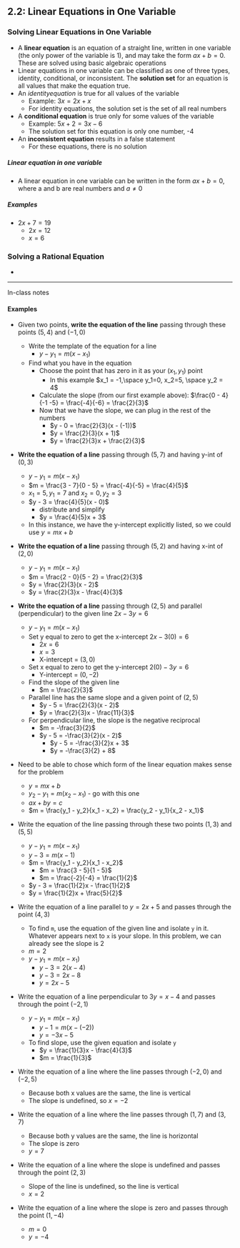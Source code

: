 ## 2.2: Linear Equations in One Variable
### Solving Linear Equations in One Variable
- A **linear equation** is an equation of a straight line, written in one variable (the only power of the variable is 1), and may take the form $ax + b = 0$. These are solved using basic algebraic operations
- Linear equations in one variable can be classified as one of three types, identity, conditional, or inconsistent. The **solution set** for an equation is all values that make the equation true. 
- An $identity equation$ is true for all values of the variable
  - Example: $3x = 2x + x$
  - For identity equations, the solution set is the set of all real numbers
- A **conditional equation** is true only for some values of the variable
  - Example: $5x + 2 = 3x - 6$
  - The solution set for this equation is only one number, -4
- An **inconsistent equation** results in a false statement
  - For these equations, there is no solution
##### Linear equation in one variable
- A linear equation in one variable can be written in the form $ax + b = 0$, where a and b are real numbers and $a \ne 0$
##### Examples
- $2x + 7 = 19$
  - $2x = 12$
  - $x = 6$
### Solving a Rational Equation
- 

---
In-class notes
#### Examples
- Given two points, **write the equation of the line** passing through these points $(5, 4)$ and $(-1, 0)$
  - Write the template of the equation for a line
    - $y - y_1 = m(x - x_1)$
  - Find what you have in the equation
    - Choose the point that has zero in it as your $(x_1, y_1)$ point
      - In this example $x_1 = -1,\space y_1=0, x_2=5, \space y_2 = 4$
    - Calculate the slope (from our first example above): $\frac{0 - 4}{-1 -5} = \frac{-4}{-6} = \frac{2}{3}$
    - Now that we have the slope, we can plug in the rest of the numbers
      - $y - 0 = \frac{2}{3}(x - (-1))$
      - $y = \frac{2}{3}(x + 1)$
      - $y = \frac{2}{3}x + \frac{2}{3}$
- **Write the equation of a line** passing through $(5, 7)$ and having y-int of $(0, 3)$
  - $y - y_1 = m(x - x_1)$
  - $m = \frac{3 - 7}{0 - 5} = \frac{-4}{-5} = \frac{4}{5}$
  - $x_1 = 5, y_1 = 7$ and $x_2 = 0, y_2 = 3$
  - $y - 3 = \frac{4}{5}(x - 0)$
    - distribute and simplify
    - $y = \frac{4}{5}x + 3$
  - In this instance, we have the y-intercept explicitly listed, so we could use $y = mx + b$
- **Write the equation of a line** passing through $(5, 2)$ and having x-int of $(2, 0)$
  - $y - y_1 = m(x - x_1)$
  - $m = \frac{2 - 0}{5 - 2} = \frac{2}{3}$
  - $y = \frac{2}{3}(x - 2)$
  - $y = \frac{2}{3}x - \frac{4}{3}$
- **Write the equation of a line** passing through $(2, 5)$ and parallel (perpendicular) to the given line $2x - 3y = 6$
  - $y - y_1 = m(x - x_1)$
  - Set y equal to zero to get the x-intercept $2x - 3(0) = 6$
    - $2x = 6$
    - $x = 3$
    - X-intercept = $(3, 0)$
  - Set x equal to zero to get the y-intercept $2(0) - 3y = 6$
    - Y-intercept = $(0, -2)$
  - Find the slope of the given line
    - $m = \frac{2}{3}$
  - Parallel line has the same slope and a given point of $(2, 5)$
    - $y - 5 = \frac{2}{3}(x - 2)$
    - $y = \frac{2}{3}x - \frac{11}{3}$
  - For perpendicular line, the slope is the negative reciprocal
    - $m = -\frac{3}{2}$
    - $y - 5 = -\frac{3}{2}(x - 2)$
      - $y - 5 = -\frac{3}{2}x + 3$
      - $y = -\frac{3}{2} + 8$

- Need to be able to chose which form of the linear equation makes sense for the problem
  - $y = mx + b$
  - $y_2 - y_1 = m(x_2 - x_1)$ - go with this one
  - $ax + by = c$
  - $m = \frac{y_1 - y_2}{x_1 - x_2} = \frac{y_2 - y_1}{x_2 - x_1}$

- Write the equation of the line passing through these two points $(1, 3)$ and $(5, 5)$
  - $y - y_1 = m(x - x_1)$
  - $y - 3 = m(x - 1)$
  - $m = \frac{y_1 - y_2}{x_1 - x_2}$
    - $m = \frac{3 - 5}{1 - 5}$
    - $m = \frac{-2}{-4} = \frac{1}{2}$
  - $y - 3 = \frac{1}{2}x - \frac{1}{2}$
  - $y = \frac{1}{2}x + \frac{5}{2}$
- Write the equation of a line parallel to $y = 2x + 5$ and passes through the point $(4, 3)$
  - To find `m`, use the equation of the given line and isolate `y` in it. Whatever appears next to `x` is your slope. In this problem, we can already see the slope is 2
  - $m = 2$
  - $y - y_1 = m(x - x_1)$
    - $y - 3 = 2(x - 4)$
    - $y - 3 = 2x - 8$
    - $y = 2x - 5$
- Write the equation of a line perpendicular to $3y = x - 4$ and passes through the point $(-2, 1)$
  - $y - y_1 = m(x - x_1)$
    - $y - 1 = m(x - (-2))$
    - $y = -3x - 5$
  - To find slope, use the given equation and isolate `y`
    - $y = \frac{1}{3}x - \frac{4}{3}$
    - $m = \frac{1}{3}$
- Write the equation of a line where the line passes through $(-2, 0)$ and $(-2, 5)$
  - Because both x values are the same, the line is vertical
  - The slope is undefined, so $x = -2$
- Write the equation of a line where the line passes through $(1, 7)$ and $(3, 7)$
  - Because both y values are the same, the line is horizontal
  - The slope is zero
  - $y = 7$
- Write the equation of a line where the slope is undefined and passes through the point $(2, 3)$
  - Slope of the line is undefined, so the line is vertical
  - $x = 2$
- Write the equation of a line where the slope is zero and passes through the point $(1, -4)$
  - $m = 0$
  - $y = -4$